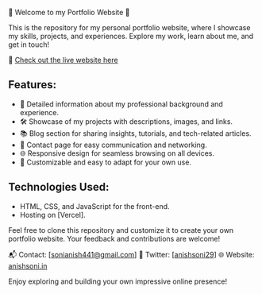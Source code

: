 🌟 Welcome to my Portfolio Website 🚀

This is the repository for my personal portfolio website, where I showcase my skills, projects, and experiences. Explore my work, learn about me, and get in touch!

🔗 [Check out the live website here](https://www.anishsoni.in/)

## Features:
- 💼 Detailed information about my professional background and experience.
- 🛠️ Showcase of my projects with descriptions, images, and links.
- 📚 Blog section for sharing insights, tutorials, and tech-related articles.
- 📧 Contact page for easy communication and networking.
- 🌐 Responsive design for seamless browsing on all devices.
- 🌈 Customizable and easy to adapt for your own use.

## Technologies Used:
- HTML, CSS, and JavaScript for the front-end.
- Hosting on [Vercel].

Feel free to clone this repository and customize it to create your own portfolio website. Your feedback and contributions are welcome!

📬 Contact: [sonianish441@gmail.com]
📱 Twitter: [[anishsoni29](https://twitter.com/anishsoni29)]
🌐 Website: [anishsoni.in](https://anishsoni.in)

Enjoy exploring and building your own impressive online presence!

